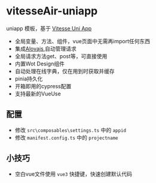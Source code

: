 # vitesseAir-uniapp
uniapp 模板，基于 [Vitesse Uni App](https://vitesse-docs.netlify.app)

- 全局变量、方法、组件，vue页面中无需再import任何东西
- 集成[Alovajs](https://alova.js.org/zh-CN/tutorial/getting-started/introduce/),自动管理请求
- 全局请求方法get、post等，可直接使用
- 内置Wot Design组件
- 自动处理在线字典，仅在用到时获取并缓存
- pinia持久化
- 开箱即用的cypress配置
- 支持最新的VueUse

## 配置

- 修改 `src\composables\settings.ts` 中的 `appid`
- 修改 `manifest.config.ts` 中的 `projectname`

## 小技巧
- 空白vue文件使用 `vue3` 快捷键，快速创建默认代码
